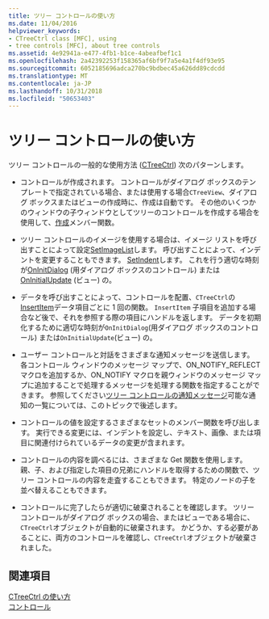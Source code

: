 ```yaml
---
title: ツリー コントロールの使い方
ms.date: 11/04/2016
helpviewer_keywords:
- CTreeCtrl class [MFC], using
- tree controls [MFC], about tree controls
ms.assetid: 4e92941a-e477-4fb1-b1ce-4abeafbef1c1
ms.openlocfilehash: 2a42392253f158365af6bf9f7a5e4a1f4df93e95
ms.sourcegitcommit: 6052185696adca270bc9bdbec45a626dd89cdcdd
ms.translationtype: MT
ms.contentlocale: ja-JP
ms.lasthandoff: 10/31/2018
ms.locfileid: "50653403"
---
```

# <a name="using-tree-controls"></a>ツリー コントロールの使い方

ツリー コントロールの一般的な使用方法 ([CTreeCtrl](../mfc/reference/ctreectrl-class.md)) 次のパターンします。

- コントロールが作成されます。 コントロールがダイアログ ボックスのテンプレートで指定されている場合、または使用する場合`CTreeView`、ダイアログ ボックスまたはビューの作成時に、作成は自動です。 その他のいくつかのウィンドウの子ウィンドウとしてツリーのコントロールを作成する場合を使用して、[作成](../mfc/reference/ctreectrl-class.md#create)メンバー関数。

- ツリー コントロールのイメージを使用する場合は、イメージ リストを呼び出すことによって設定[SetImageList](../mfc/reference/ctreectrl-class.md#setimagelist)します。 呼び出すことによって、インデントを変更することもできます。 [SetIndent](../mfc/reference/ctreectrl-class.md#setindent)します。 これを行う適切な時刻が[OnInitDialog](../mfc/reference/cdialog-class.md#oninitdialog) (用ダイアログ ボックスのコントロール) または[OnInitialUpdate](../mfc/reference/cview-class.md#oninitialupdate) (ビュー) の。

- データを呼び出すことによって、コントロールを配置、`CTreeCtrl`の[InsertItem](../mfc/reference/ctreectrl-class.md#insertitem)データ項目ごとに 1 回の関数。 `InsertItem` 子項目を追加する場合など後で、それを参照する際の項目にハンドルを返します。 データを初期化するために適切な時刻が`OnInitDialog`(用ダイアログ ボックスのコントロール) または`OnInitialUpdate`(ビュー) の。

- ユーザー コントロールと対話をさまざまな通知メッセージを送信します。 各コントロール ウィンドウのメッセージ マップで、ON_NOTIFY_REFLECT マクロを追加するか、ON_NOTIFY マクロを親ウィンドウのメッセージ マップに追加することで処理するメッセージを処理する関数を指定することができます。 参照してください[ツリー コントロールの通知メッセージ](../mfc/tree-control-notification-messages.md)可能な通知の一覧については、このトピックで後述します。

- コントロールの値を設定するさまざまなセットのメンバー関数を呼び出します。 実行できる変更には、インデントを設定し、テキスト、画像、または項目に関連付けられているデータの変更が含まれます。

- コントロールの内容を調べるには、さまざまな Get 関数を使用します。 親、子、および指定した項目の兄弟にハンドルを取得するための関数で、ツリー コントロールの内容を走査することもできます。 特定のノードの子を並べ替えることもできます。

- コントロールに完了したらが適切に破棄されることを確認します。 ツリー コントロールがダイアログ ボックスの場合、またはビューである場合に、`CTreeCtrl`オブジェクトが自動的に破棄されます。 かどうか、する必要があることに、両方のコントロールを確認し、`CTreeCtrl`オブジェクトが破棄されました。

## <a name="see-also"></a>関連項目

[CTreeCtrl の使い方](../mfc/using-ctreectrl.md)<br/>
[コントロール](../mfc/controls-mfc.md)

